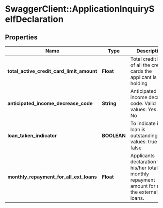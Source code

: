 # SwaggerClient::ApplicationInquirySelfDeclaration

## Properties
Name | Type | Description | Notes
------------ | ------------- | ------------- | -------------
**total_active_credit_card_limit_amount** | **Float** | Total credit limit of all the credit cards the applicant is holding | [optional] 
**anticipated_income_decrease_code** | **String** | Anticipated income decrease code. Valid values: Yes and No | [optional] 
**loan_taken_indicator** | **BOOLEAN** | To indicate if any loan is outstanding.Valid values: true and false | [optional] 
**monthly_repayment_for_all_ext_loans** | **Float** | Applicants declaration for his/her total monthly repayment amount for all the external loans. | [optional] 

